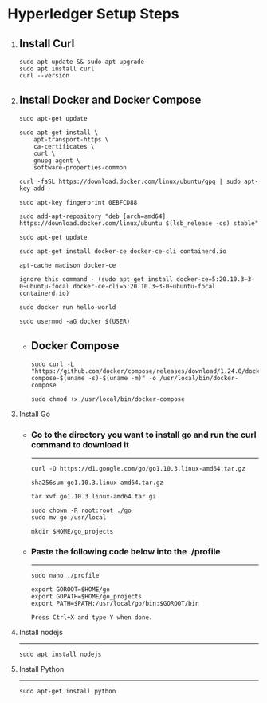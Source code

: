 # Hyperledger Setup Steps

1.  Install Curl
    -   
        sudo apt update && sudo apt upgrade
        sudo apt install curl
        curl --version
2.  Install Docker and Docker Compose
    -   
        sudo apt-get update

        sudo apt-get install \
            apt-transport-https \
            ca-certificates \
            curl \
            gnupg-agent \
            software-properties-common

        curl -fsSL https://download.docker.com/linux/ubuntu/gpg | sudo apt-key add -

        sudo apt-key fingerprint 0EBFCD88

        sudo add-apt-repository "deb [arch=amd64] https://download.docker.com/linux/ubuntu $(lsb_release -cs) stable"
        
        sudo apt-get update

        sudo apt-get install docker-ce docker-ce-cli containerd.io

        apt-cache madison docker-ce

        ignore this command - (sudo apt-get install docker-ce=5:20.10.3~3-0~ubuntu-focal docker-ce-cli=5:20.10.3~3-0~ubuntu-focal containerd.io)
        
        sudo docker run hello-world

        sudo usermod -aG docker $(USER)
    -   Docker Compose 
        -   
            sudo curl -L "https://github.com/docker/compose/releases/download/1.24.0/docker-compose-$(uname -s)-$(uname -m)" -o /usr/local/bin/docker-compose

            sudo chmod +x /usr/local/bin/docker-compose

        <LOGOUT AND RELOGIN AT THIS STEP>
3.  Install Go
    -   ### Go to the directory you want to install go and run the curl command to download it 
        <hr>   
   
            curl -O https://d1.google.com/go/go1.10.3.linux-amd64.tar.gz

            sha256sum go1.10.3.linux-amd64.tar.gz

            tar xvf go1.10.3.linux-amd64.tar.gz

            sudo chown -R root:root ./go
            sudo mv go /usr/local

            mkdir $HOME/go_projects

    -   ### Paste the following code below into the ./profile 
        <hr>   
            
            sudo nano ./profile

            export GOROOT=$HOME/go
            export GOPATH=$HOME/go_projects
            export PATH=$PATH:/usr/local/go/bin:$GOROOT/bin

            Press Ctrl+X and type Y when done.

4.  Install nodejs
    <hr>

        sudo apt install nodejs

5.  Install Python
    <hr>

        sudo apt-get install python

